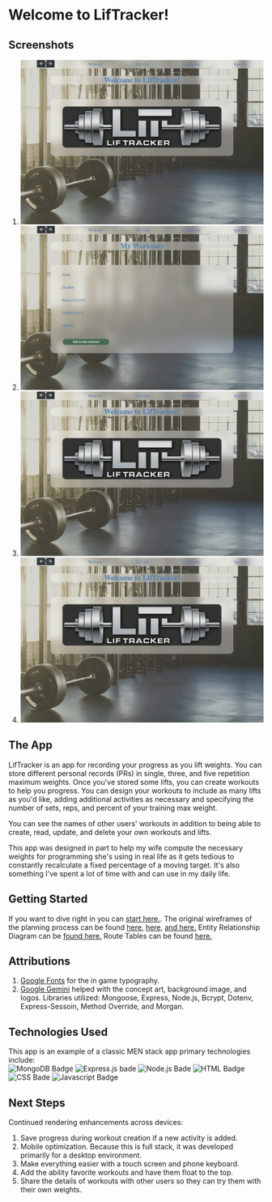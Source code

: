 # Welcome to LifTracker!
## Screenshots
1. ![A corporate logo for Liftracker on a faded background of a gym.](./public/assets/screenshotOne.png)
1. ![A page showing a list of workouts to choose from](./public/assets/screenshotTwo.png)
1. ![A [age showing today's Squat workout and the sets and reps needed]](./public/assets/screenshotOne.png)
1. ![A page showing an edit form for updating the maximum weights for one's squat.](./public/assets/screenshotOne.png)


## The App
LifTracker is an app for recording your progress as you lift weights. You can store different personal records (PRs) in single, three, and five repetition maximum weights. Once you've stored some lifts, you can create workouts to help you progress. You can design your workouts to include as many lifts as you'd like, adding additional activities as necessary and specifying the number of sets, reps, and percent of your training max weight.

You can see the names of other users' workouts in addition to being able to create, read, update, and delete your own workouts and lifts.

This app was designed in part to help my wife compute the necessary weights for programming she's using in real life as it gets tedious to constantly recalculate a fixed percentage of a moving target. It's also something I've spent a lot of time with and can use in my daily life.

## Getting Started
If you want to dive right in you can [start here.](https://liftracker-68f4ba8f13b2.herokuapp.com/).
The original wireframes of the planning process can be found [here](./public/assets/wireframeOne.png), [here](./public/assets/wireframeTwo.png), [and here.](./public/assets/wireframeThree.png)
Entity Relationship Diagram can be [found here.](.public/assets/liftracker%20erd.png)
Route Tables can be found [here.](./public/assets/Route%20Tables.pdf)

## Attributions
1. [Google Fonts](https://fonts.google.com/) for the in game typography.
2. [Google Gemini](https://gemini.google.com/) helped with the concept art, background image, and logos.
Libraries utilized: Mongoose, Express, Node.js, Bcrypt, Dotenv, Express-Sessoin, Method Override, and Morgan.

## Technologies Used
This app is an example of a classic MEN stack app primary technologies include:\
![MongoDB Badge](https://img.shields.io/badge/MongoDB-4EA94B?style=for-the-badge&logo=mongodb&logoColor=white
)
![Express.js bade](https://img.shields.io/badge/Express.js-404D59?style=for-the-badge
)
![Node.js Bade](https://img.shields.io/badge/Node.js-43853D?style=for-the-badge&logo=node.js&logoColor=white
)
![HTML Badge](https://img.shields.io/badge/HTML-239120?style=for-the-badge&logo=html5&logoColor=white
)
![CSS Bade](https://img.shields.io/badge/CSS-239120?&style=for-the-badge&logo=css3&logoColor=white
)
![Javascript Badge](https://img.shields.io/badge/JavaScript-F7DF1E?style=for-the-badge&logo=javascript&logoColor=black
)


## Next Steps
Continued rendering enhancements across devices:
1. Save progress during workout creation if a new activity is added.
1. Mobile optimization. Because this is full stack, it was developed primarily for a desktop environment.
2. Make everything easier with a touch screen and phone keyboard.
3. Add the ability favorite workouts and have them float to the top.
4. Share the details of workouts with other users so they can try them with their own weights.